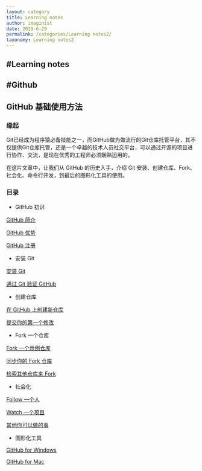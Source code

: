 ```yaml
---
layout: category
title: Learning notes
author: imaginist
date: 2019-6-29
permalink: /categories/Learning notes2/
taxonomy: Learning notes2
---
```


## #Learning notes
## #Github


## GitHub 基础使用方法
### 缘起
Git已经成为程序猿必备技能之一，而GitHub做为做流行的Git仓库托管平台，其不仅提供Git仓库托管，还是一个卓越的技术人员社交平台，可以通过开源的项目进行协作、交流，是现在优秀的工程师必须娴熟运用的。

在这片文章中，让我们从 GitHub 的历史入手，介绍 Git 安装、创建仓库、Fork、社会化、命令行开发，到最后的图形化工具的使用。


### 目录

- GitHub 初识

 [GitHub 简介](https://www.google.com/search?q=%3Ca+href%3D%22the-introduction.html%22%3EGitHub+%E7%AE%80%E4%BB%8B%3C%2Fa%3E&oq=%3Ca+href%3D%22the-introduction.html%22%3EGitHub+%E7%AE%80%E4%BB%8B%3C%2Fa%3E&aqs=chrome..69i57&sourceid=chrome&ie=UTF-8)

 [GitHub 优势](http://wiki.jikexueyuan.com/project/github-basics/the-advantage.html)

 [GitHub 注册](http://wiki.jikexueyuan.com/project/github-basics/sign-up.html)

- 安装 Git

 [安装 Git](http://wiki.jikexueyuan.com/project/github-basics/setup-git.html)

 [通过 Git 验证 GitHub](http://wiki.jikexueyuan.com/project/github-basics/validate-github.html)

- 创建仓库

 [在 GitHub 上创建新仓库](http://wiki.jikexueyuan.com/project/github-basics/creat-new-repo.html)

 [提交你的第一个修改](http://wiki.jikexueyuan.com/project/github-basics/commit-first-change.html)

- Fork 一个仓库

 [Fork 一个示例仓库](http://wiki.jikexueyuan.com/project/github-basics/fork-example-repo.html)

 [同步你的 Fork 仓库](http://wiki.jikexueyuan.com/project/github-basics/fork-synced.html)

 [检索其他仓库来 Fork](http://wiki.jikexueyuan.com/project/github-basics/find-another-repo-fork.html)

- 社会化

 [Follow 一个人](http://wiki.jikexueyuan.com/project/github-basics/follow-a-friend.html)

 [Watch 一个项目](http://wiki.jikexueyuan.com/project/github-basics/watch-project.html)

 [其他你可以做的事](http://wiki.jikexueyuan.com/project/github-basics/do-other-things.html)

- 图形化工具

 [GitHub for Windows](http://wiki.jikexueyuan.com/project/github-basics/github-for-windows.html)

 [GitHub for Mac](http://wiki.jikexueyuan.com/project/github-basics/github-for-mac.html)